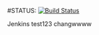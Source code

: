 #STATUS:
[![Build Status](http://localhost:8080/buildStatus/icon?job=spring_project_api%2Fmaster)](http://localhost:8080/job/spring_project_api/job/master/)

Jenkins test123
changwwww


